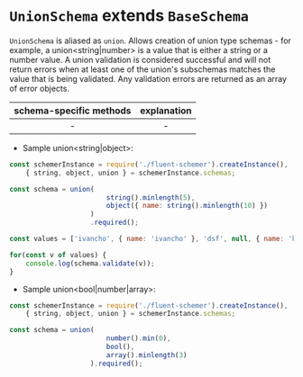 # `UnionSchema` **extends** `BaseSchema`

`UnionSchema` is aliased as `union`. Allows creation of union type schemas - for example, a union<string|number> is a value that is either a string or a number value. A union validation is considered successful and will not return errors when at least one of the union's subschemas matches the value that is being validated. Any validation errors are returned as an array of error objects.

| schema-specific methods | explanation |
|:-----------------------:|:-----------:|
| -                       | -           |

- Sample union<string|object>:

```js
const schemerInstance = require('./fluent-schemer').createInstance(),
    { string, object, union } = schemerInstance.schemas;

const schema = union(
                        string().minlength(5),
                        object({ name: string().minlength(10) })
                    )
                    .required();

const values = ['ivancho', { name: 'ivancho' }, 'dsf', null, { name: 'kyci' }];

for(const v of values) {
    console.log(schema.validate(v));
}
```

- Sample union<bool|number|array>:

```js
const schemerInstance = require('./fluent-schemer').createInstance(),
    { string, object, union } = schemerInstance.schemas;

const schema = union(
                        number().min(0),
                        bool(),
                        array().minlength(3)
                    ).required();
```